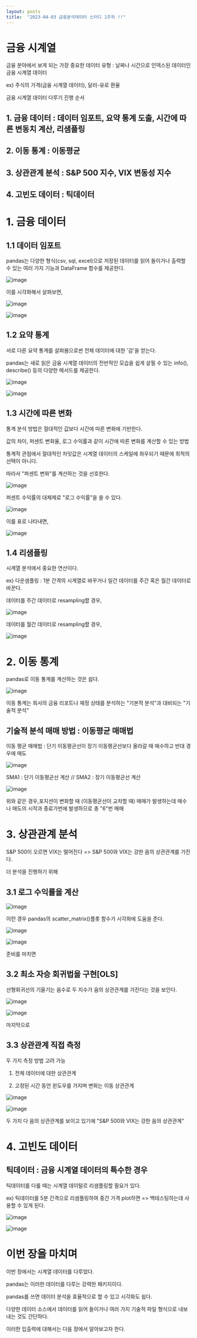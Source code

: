 ```yaml
---
layout: posts
title:  "2023-04-03 금융분석데이터 스터디 1주차 !!"
---
```


# 금융 시계열

금융 분야에서 보게 되는 가장 중요한 데이터 유형 : 날짜나 시간으로 인덱스된 데이터인 금융 시계열 데이터

ex) 주식의 가격(금융 시계열 데이터), 달러-유로 환율

금융 시계열 데이터 다루기 진행 순서

## 1. 금융 데이터 : 데이터 임포트, 요약 통계 도출, 시간에 따른 변동치 계산, 리샘플링
## 2. 이동 통계 : 이동평균
## 3. 상관관계 분석 : S&P 500 지수, VIX 변동성 지수
## 4. 고빈도 데이터 : 틱데이터

# 1. 금융 데이터
## 1.1 데이터 임포트
pandas는 다양한 형식(csv, sql, excel)으로 저장된 데이터를 읽어 들이거나 출력할 수 있는 여러 가지 기능과 DataFrame 함수를 제공한다.

![image](https://user-images.githubusercontent.com/122075306/229364018-7a45de70-52ed-463e-b260-7c222603ea2f.png)

이를 시각화해서 살펴보면,

![image](https://user-images.githubusercontent.com/122075306/229364081-f64d70e0-c499-4d0e-a8e3-ccbadcdbb175.png)

![image](https://user-images.githubusercontent.com/122075306/229364090-650abbbb-cfa3-4b24-8a8b-9d26c09b7739.png)

## 1.2 요약 통계
서로 다른 요약 통계를 살펴봄으로썬 전체 데이터에 대한 '감'을 얻는다.

pandas는 새로 읽은 금융 시계열 데이터의 전반적인 모습을 쉽게 살필 수 있는 info(), describe() 등의 다양한 메서드를 제공한다.

![image](https://user-images.githubusercontent.com/122075306/229364208-5f9b2225-1ff9-4faf-948c-d78c9ae88c41.png)

![image](https://user-images.githubusercontent.com/122075306/229364249-1d0b7ff9-d1d4-481c-b22d-505042d4efcb.png)

## 1.3 시간에 따른 변화
통계 분석 방법은 절대적인 값보다 시간에 따른 변화에 기반한다.

값의 차이, 퍼센트 변화율, 로그 수익률과 같이 시간에 따른 변화를 계산할 수 있는 방법

통계적 관점에서 절대적인 차잇값은 시계열 데이터의 스케일에 좌우되기 때문에 최적의 선택이 아니다.

따라서 "퍼센트 변화"를 계산하는 것을 선호한다.

![image](https://user-images.githubusercontent.com/122075306/229364477-7723fa7a-4bd4-4463-a850-8b1494b9c849.png)

퍼센트 수익률의 대체제로 "로그 수익률"을 쓸 수 있다.

![image](https://user-images.githubusercontent.com/122075306/229364513-6f6b5203-640f-4b89-afad-118578187c38.png)

이를 표로 나타내면,

![image](https://user-images.githubusercontent.com/122075306/229364577-7fe06abe-4597-40a5-8c85-755b27ef9b22.png)

## 1.4 리샘플링
시계열 분석에서 중요한 연산이다.

ex) 다운샘플링 : 1분 간격의 시계열로 바꾸거나 일간 데이터를 주간 혹은 월간 데이터로 바꾼다.

데이터를 주간 데이터로 resampling할 경우,

![image](https://user-images.githubusercontent.com/122075306/229364637-7a62de7c-40bc-4826-a9fb-8ccbe095fc68.png)

데이터를 월간 데이터로 resampling할 경우,

![image](https://user-images.githubusercontent.com/122075306/229364700-294fd7c6-f970-496d-aa92-5560e6243df9.png)

# 2. 이동 통계
pandas로 이동 통계를 계산하는 것은 쉽다.

![image](https://user-images.githubusercontent.com/122075306/229364753-d87e88f9-0139-45ef-b9cf-f2f739890faa.png)

이동 통계는 회사의 금융 리포트나 재정 상태를 분석하는 "기본적 분석"과 대비되는 "기술적 분석"
## 기술적 분석 매매 방법 : 이동평균 매매법
이동 평균 매매법 : 단기 이동평균선이 장기 이동평균선보다 올라갈 때 매수하고 반대 경우에 매도

![image](https://user-images.githubusercontent.com/122075306/229364891-4907a80f-a478-4896-a008-ea2439519a0a.png)

SMA1 : 단기 이동평균선 계산 // SMA2 : 장기 이동평균선 계산

![image](https://user-images.githubusercontent.com/122075306/229364965-e2e5dc46-c295-4919-82df-66e01450be50.png)

위와 같은 경우,포지션이 변화할 때 (이동평균선이 교차할 때) 매매가 발생하는데 매수나 매도의 시작과 종료가번에 발생하므로 총 "6"번 매매

# 3. 상관관계 분석
S&P 500이 오르면 VIX는 떨어진다 => S&P 500와 VIX는 강한 음의 상관관계를 가진다.

더 분석을 진행하기 위해 
## 3.1 로그 수익률을 계산

![image](https://user-images.githubusercontent.com/122075306/229365148-7af778ae-cdbb-424f-a718-7a19b916b249.png)

이런 경우 pandas의 scatter_matrix()플롯 함수가 시각화에 도움을 준다.

![image](https://user-images.githubusercontent.com/122075306/229365191-5df3bed3-b3a1-492c-893a-58cc88e7f587.png)

![image](https://user-images.githubusercontent.com/122075306/229365207-414e338d-116f-411d-bb13-441f4a8cb841.png)

준비를 마치면 
## 3.2 최소 자승 회귀법을 구현[OLS]
선형회귀선의 기울기는 음수로 두 지수가 음의 상관관계를 가진다는 것을 보인다.

![image](https://user-images.githubusercontent.com/122075306/229365299-7a6e65e5-7940-4d93-93ae-e834cb71518e.png)

![image](https://user-images.githubusercontent.com/122075306/229365307-43f97af7-74d4-4cee-91e0-b644eb94af44.png)

마지막으로
## 3.3 상관관계 직접 측정
두 가지 측정 방법 고려 가능

1. 전체 데이터에 대한 상관관계

2. 고정된 시간 동안 윈도우를 가지며 변화는 이동 상관관계

![image](https://user-images.githubusercontent.com/122075306/229365501-42f63f42-23a8-4149-adb2-108bad7548b7.png)

![image](https://user-images.githubusercontent.com/122075306/229365514-c1a2d019-e388-4bc2-af1e-13f7d3b35e8c.png)

두 가지 다 음의 상관관계를 보이고 있기에 "S&P 500와 VIX는 강한 음의 상관관계"

# 4. 고빈도 데이터
## 틱데이터 : 금융 시계열 데이터의 특수한 경우
틱데이터를 다룰 때는 시계열 데이털르 리샘플링할 필요가 있다.

ex) 틱데이터를 5분 간격으로 리샘플링하여 중간 가격 plot하면 => 백테스팅하는데 사용할 수 있게 된다.

![image](https://user-images.githubusercontent.com/122075306/229365672-2810669f-c41f-4715-95b3-134e43ab0ce5.png)

![image](https://user-images.githubusercontent.com/122075306/229365688-522fd6f3-0665-4d4c-8760-b600a2d36e8a.png)

# 이번 장을 마치며
이번 장에서는 시계열 데이터를 다루었다.

pandas는 이러한 데이터를 다루는 강력한 패키지이다.

pandas를 쓰면 데이터 분석을 효율적으로 할 수 있고 시각화도 쉽다.

다양한 데이터 소스에서 데이터를 읽어 들이거나 여러 가지 기술적 파일 형식으로 내보내는 것도 간단하다.

이러한 입출력에 대해서는 다음 장에서 알아보고자 한다.
